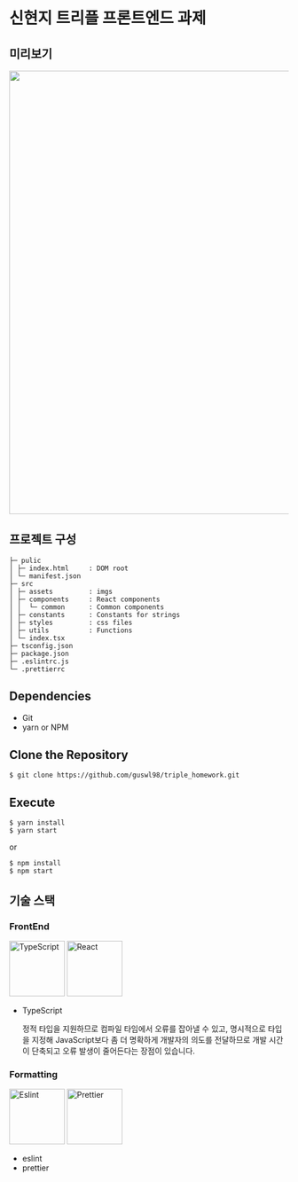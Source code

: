 # 신현지 트리플 프론트엔드 과제

## 미리보기

<img src="https://user-images.githubusercontent.com/43779313/136010049-d5869992-1b12-4e4b-add1-3beaefb9601f.gif" width="800"/>

## 프로젝트 구성

```
├─ pulic
│ ├─ index.html     : DOM root
│ └─ manifest.json
├─ src
│ ├─ assets         : imgs
│ ├─ components     : React components
│ │  └─ common      : Common components
│ ├─ constants      : Constants for strings
│ ├─ styles         : css files
│ ├─ utils          : Functions
│ └─ index.tsx
├─ tsconfig.json
├─ package.json
├─ .eslintrc.js
└─ .prettierrc
```

## Dependencies

- Git
- yarn or NPM

## Clone the Repository

```
$ git clone https://github.com/guswl98/triple_homework.git
```

## Execute

```
$ yarn install
$ yarn start
```

or

```
$ npm install
$ npm start
```

## 기술 스택

### FrontEnd

<p float="left">
  <img src="https://user-images.githubusercontent.com/43779313/135983313-e320aee3-b618-460f-b422-8d14f8f5ddd4.png" alt="TypeScript" height="100"/>
  <img src="https://user-images.githubusercontent.com/43779313/135983684-6de2d329-481b-4f3a-b3f1-30e15db4b217.png" alt="React" height="100"/>
</p>

- TypeScript

  정적 타입을 지원하므로 컴파일 타임에서 오류를 잡아낼 수 있고, 명시적으로 타입을 지정해 JavaScript보다 좀 더 명확하게 개발자의 의도를 전달하므로 개발 시간이 단축되고 오류 발생이 줄어든다는 장점이 있습니다.

### Formatting

<p float="left">
  <img src="https://user-images.githubusercontent.com/43779313/135983962-0c23e229-394f-420a-b861-ff501a61bf0a.png" alt="Eslint" height="100"/>
  <img src="https://raw.githubusercontent.com/prettier/prettier-logo/e638a708b41a176a46cfbbf9d3ed4910132df265/images/prettier-avatar-dark.svg" alt="Prettier" height="100"/>
</p>

- eslint
- prettier

